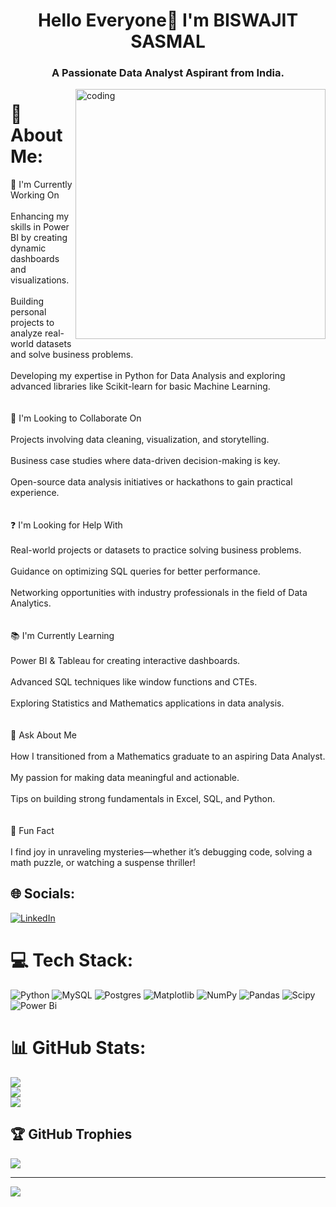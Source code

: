 <h1 align="center">Hello Everyone👋 I'm BISWAJIT SASMAL</h1>
<h3 align="center">A Passionate Data Analyst Aspirant from India.</h3>

<img align="right" alt="coding" width="400" src="https://cdn.dribbble.com/users/8619169/screenshots/16116886/media/a63d64bcccad878cb9dfdb9a9f6b6416.gif">

# 💫 About Me:
🌟 I'm Currently Working On<br><br>Enhancing my skills in Power BI by creating dynamic dashboards and visualizations.<br><br>Building personal projects to analyze real-world datasets and solve business problems.<br><br>Developing my expertise in Python for Data Analysis and exploring advanced libraries like Scikit-learn for basic Machine Learning.<br><br><br>🤝 I'm Looking to Collaborate On<br><br>Projects involving data cleaning, visualization, and storytelling.<br><br>Business case studies where data-driven decision-making is key.<br><br>Open-source data analysis initiatives or hackathons to gain practical experience.<br><br><br>❓ I'm Looking for Help With<br><br>Real-world projects or datasets to practice solving business problems.<br><br>Guidance on optimizing SQL queries for better performance.<br><br>Networking opportunities with industry professionals in the field of Data Analytics.<br><br><br>📚 I'm Currently Learning<br><br>Power BI & Tableau for creating interactive dashboards.<br><br>Advanced SQL techniques like window functions and CTEs.<br><br>Exploring Statistics and Mathematics applications in data analysis.<br><br><br>🧐 Ask About Me<br><br>How I transitioned from a Mathematics graduate to an aspiring Data Analyst.<br><br>My passion for making data meaningful and actionable.<br><br>Tips on building strong fundamentals in Excel, SQL, and Python.<br><br><br>🎲 Fun Fact<br><br>I find joy in unraveling mysteries—whether it’s debugging code, solving a math puzzle, or watching a suspense thriller!


## 🌐 Socials:
[![LinkedIn](https://img.shields.io/badge/LinkedIn-%230077B5.svg?logo=linkedin&logoColor=white)](https://linkedin.com/in/linkedin.com/in/biswajitsasmal) 

# 💻 Tech Stack:
![Python](https://img.shields.io/badge/python-3670A0?style=for-the-badge&logo=python&logoColor=ffdd54) ![MySQL](https://img.shields.io/badge/mysql-4479A1.svg?style=for-the-badge&logo=mysql&logoColor=white) ![Postgres](https://img.shields.io/badge/postgres-%23316192.svg?style=for-the-badge&logo=postgresql&logoColor=white) ![Matplotlib](https://img.shields.io/badge/Matplotlib-%23ffffff.svg?style=for-the-badge&logo=Matplotlib&logoColor=black) ![NumPy](https://img.shields.io/badge/numpy-%23013243.svg?style=for-the-badge&logo=numpy&logoColor=white) ![Pandas](https://img.shields.io/badge/pandas-%23150458.svg?style=for-the-badge&logo=pandas&logoColor=white) ![Scipy](https://img.shields.io/badge/SciPy-%230C55A5.svg?style=for-the-badge&logo=scipy&logoColor=%white) ![Power Bi](https://img.shields.io/badge/power_bi-F2C811?style=for-the-badge&logo=powerbi&logoColor=black)
# 📊 GitHub Stats:
![](https://github-readme-stats.vercel.app/api?username=Coderbiswajit24&theme=dark&hide_border=false&include_all_commits=false&count_private=false)<br/>
![](https://github-readme-streak-stats.herokuapp.com/?user=Coderbiswajit24&theme=dark&hide_border=false)<br/>
![](https://github-readme-stats.vercel.app/api/top-langs/?username=Coderbiswajit24&theme=dark&hide_border=false&include_all_commits=false&count_private=false&layout=compact)

## 🏆 GitHub Trophies
![](https://github-profile-trophy.vercel.app/?username=Coderbiswajit24&theme=radical&no-frame=false&no-bg=false&margin-w=4)

---
[![](https://visitcount.itsvg.in/api?id=Coderbiswajit24&icon=0&color=0)](https://visitcount.itsvg.in)

<!-- Proudly created with GPRM ( https://gprm.itsvg.in ) -->

